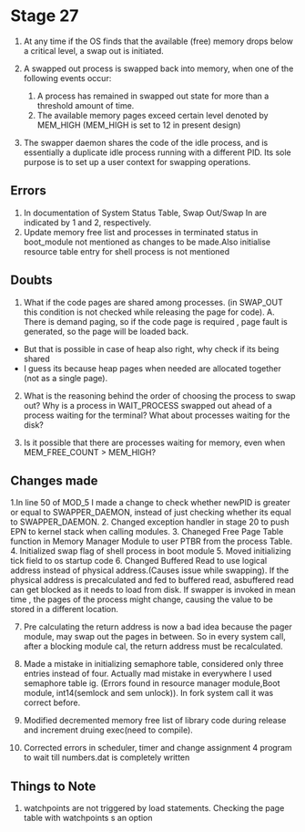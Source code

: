 # Stage 27

1. At any time if the OS finds that the available (free) memory drops below a critical level, a swap out is initiated. 
2. A swapped out process is swapped back into memory, when one of the following events occur:

      1) A process has remained in swapped out state for more than a threshold amount of time.
      2) The available memory pages exceed certain level denoted by MEM_HIGH (MEM_HIGH is set to 12 in present design)
3. The swapper daemon shares the code of the idle process, and is essentially a duplicate idle process running with a different PID. Its sole purpose is to set up a user context for swapping operations. 


## Errors
1. In documentation of System Status Table, Swap Out/Swap In are indicated by 1 and 2, respectively.
2. Update memory free list and processes in terminated status in boot_module not mentioned as changes to be made.Also initialise resource table entry for shell process is not mentioned


## Doubts
1. What if the code pages are shared among processes. (in SWAP_OUT this condition is not checked while releasing the page for code).
A. There is demand paging, so if the code page is required , page fault is generated, so the page will be loaded back. 
-  But that is possible in case of heap also right, why check if its being shared
- I guess its because heap pages when needed are allocated together (not as a single page).

2. What is the reasoning behind the order of choosing the process to swap out? Why is a process in WAIT_PROCESS swapped out ahead of a process waiting for the terminal? What about processes waiting for the disk?

3. Is it possible that there are processes waiting for memory, even when MEM_FREE_COUNT > MEM_HIGH?


## Changes made
1.In line 50 of MOD_5 I made a change to check whether newPID is greater or equal to SWAPPER_DAEMON, instead of just checking whether its equal to SWAPPER_DAEMON.
2. Changed exception handler in stage 20 to push EPN to kernel stack when calling modules.
3. Chaneged Free Page Table function in Memory Manager Module to user PTBR from the process Table.
4. Initialized swap flag of shell process in boot module
5. Moved initializing tick field to os startup code
6. Changed Buffered Read to use logical address instead of physical address.(Causes issue while swapping). If the physical address is precalculated and fed to buffered read, asbuffered read can get blocked as it needs to load from disk. If swapper is invoked in mean time , the pages of the process might change, causing the value to be stored in a different location.

7. Pre calculating the return address is now a bad idea because the pager module, may swap out the pages in between. So in every system call, after a blocking module cal, the return address must be recalculated.

8. Made  a mistake in initializing semaphore table, considered only three entries instead of four. Actually mad mistake in everywhere I used semaphore table ig. (Errors found in resource manager module,Boot module, int14(semlock and sem unlock)). In fork system call it was correct before.

9. Modified decremented memory free list of library code during release and increment druing exec(need to compile).

10. Corrected errors in scheduler, timer and change assignment 4 program to wait till numbers.dat is completely written

## Things to Note
1. watchpoints are not triggered by load statements. Checking the page table with watchpoints s an option